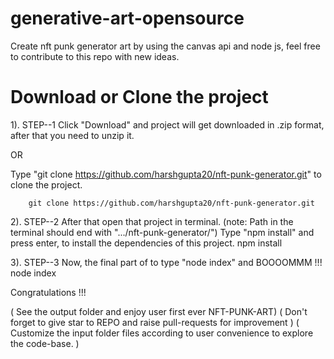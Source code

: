 # generative-art-opensource
Create nft punk generator art by using the canvas api and node js, feel free to contribute to this repo with new ideas.


# Download or Clone the project

1). STEP--1
Click "Download" and project will get downloaded in .zip format,
after that you need to unzip it.

OR

Type "git clone https://github.com/harshgupta20/nft-punk-generator.git" to clone the project.

        git clone https://github.com/harshgupta20/nft-punk-generator.git


2). STEP--2
After that open that project in terminal.
(note: Path in the terminal should end with ".../nft-punk-generator/")
Type "npm install" and press enter, to install the dependencies of this project.
        npm install


3). STEP--3
Now, the final part of to type "node index" and BOOOOMMM !!!
        node index

Congratulations !!! 

( See the output folder and enjoy user first ever NFT-PUNK-ART)
( Don't forget to give star to REPO and raise pull-requests for improvement )
( Customize the input folder files according to user convenience to explore the code-base. )